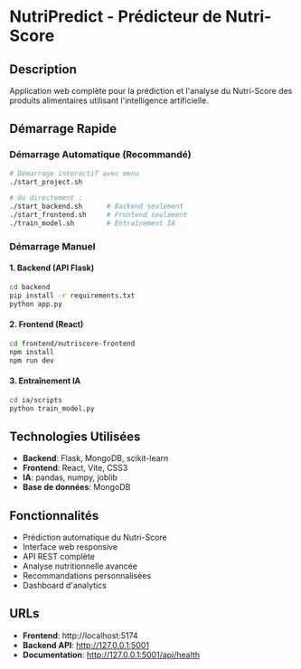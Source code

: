 # NutriPredict - Prédicteur de Nutri-Score

##  Description
Application web complète pour la prédiction et l'analyse du Nutri-Score des produits alimentaires utilisant l'intelligence artificielle.


##  Démarrage Rapide

### Démarrage Automatique (Recommandé)
```bash
# Démarrage interactif avec menu
./start_project.sh

# Ou directement :
./start_backend.sh      # Backend seulement
./start_frontend.sh     # Frontend seulement
./train_model.sh        # Entraînement IA
```

###  Démarrage Manuel

#### 1. Backend (API Flask)
```bash
cd backend
pip install -r requirements.txt
python app.py
```

#### 2. Frontend (React)
```bash
cd frontend/nutriscore-frontend
npm install
npm run dev
```

#### 3. Entraînement IA
```bash
cd ia/scripts
python train_model.py
```

## Technologies Utilisées

- **Backend**: Flask, MongoDB, scikit-learn
- **Frontend**: React, Vite, CSS3
- **IA**: pandas, numpy, joblib
- **Base de données**: MongoDB

##  Fonctionnalités

- Prédiction automatique du Nutri-Score
-  Interface web responsive
-  API REST complète
-  Analyse nutritionnelle avancée
-  Recommandations personnalisées
-  Dashboard d'analytics

##  URLs

- **Frontend**: http://localhost:5174
- **Backend API**: http://127.0.0.1:5001
- **Documentation**: http://127.0.0.1:5001/api/health
